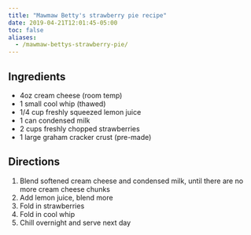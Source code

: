 ```yaml
---
title: "Mawmaw Betty's strawberry pie recipe"
date: 2019-04-21T12:01:45-05:00
toc: false
aliases:
  - /mawmaw-bettys-strawberry-pie/
---
```


## Ingredients

- 4oz cream cheese (room temp)
- 1 small cool whip (thawed)
- 1/4 cup freshly squeezed lemon juice
- 1 can condensed milk
- 2 cups freshly chopped strawberries
- 1 large graham cracker crust (pre-made)

## Directions 

1. Blend softened cream cheese and condensed milk, until there are no more cream cheese chunks
1. Add lemon juice, blend more
1. Fold in strawberries
1. Fold in cool whip
1. Chill overnight and serve next day 
